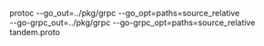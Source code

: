 protoc --go_out=../pkg/grpc --go_opt=paths=source_relative \
        --go-grpc_out=../pkg/grpc --go-grpc_opt=paths=source_relative \
        tandem.proto
